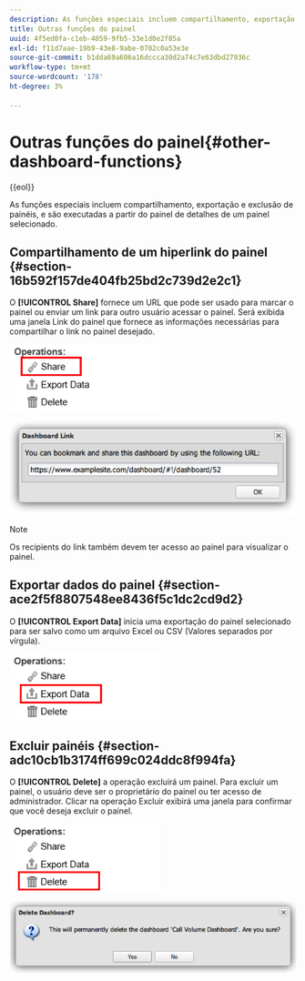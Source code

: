 ```yaml
---
description: As funções especiais incluem compartilhamento, exportação e exclusão de painéis, e são executadas a partir do painel de detalhes de um painel selecionado.
title: Outras funções do painel
uuid: 4f5ed0fa-c1eb-4059-9fb5-33e1d0e2f85a
exl-id: f11d7aae-19b9-43e8-9abe-0702c0a53e3e
source-git-commit: b1dda69a606a16dccca30d2a74c7e63dbd27936c
workflow-type: tm+mt
source-wordcount: '178'
ht-degree: 3%

---
```


# Outras funções do painel{#other-dashboard-functions}

{{eol}}

As funções especiais incluem compartilhamento, exportação e exclusão de painéis, e são executadas a partir do painel de detalhes de um painel selecionado.

## Compartilhamento de um hiperlink do painel {#section-16b592f157de404fb25bd2c739d2e2c1}

O **[!UICONTROL Share]** fornece um URL que pode ser usado para marcar o painel ou enviar um link para outro usuário acessar o painel. Será exibida uma janela Link do painel que fornece as informações necessárias para compartilhar o link no painel desejado.

![](assets/share.png)

![](assets/dashboard_link.png)

>[!NOTE]
>
>Os recipients do link também devem ter acesso ao painel para visualizar o painel.

## Exportar dados do painel {#section-ace2f5f8807548ee8436f5c1dc2cd9d2}

O **[!UICONTROL Export Data]** inicia uma exportação do painel selecionado para ser salvo como um arquivo Excel ou CSV (Valores separados por vírgula).

![](assets/export_data.png)

## Excluir painéis {#section-adc10cb1b3174ff699c024ddc8f994fa}

O **[!UICONTROL Delete]** a operação excluirá um painel. Para excluir um painel, o usuário deve ser o proprietário do painel ou ter acesso de administrador. Clicar na operação Excluir exibirá uma janela para confirmar que você deseja excluir o painel.

![](assets/delete.png)

![](assets/delete2.png)
